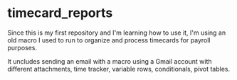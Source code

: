# timecard_reports
Since this is my first repository and I'm learning how to use it, I'm using an old macro I used to run to organize and process timecards for payroll purposes. 

It uncludes sending an email with a macro using a Gmail account with different attachments, time tracker, variable rows, conditionals, pivot tables.
